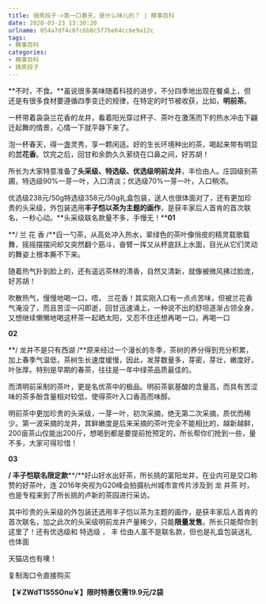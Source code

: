 ```yaml
---
title: 搞笑段子->第一口春天，是什么味儿的？ | 糗事百科
date: 2020-03-23 13:30:20
urlname: 054a7df4c6fc6b8c5f7be64cc6e9a12c
tags: 
- 糗事百科
categories:
- 糗事百科
- 搞笑段子
---
```

**不时，不食。**虽说很多美味随着科技的进步，不分四季地出现在餐桌上，但还是有很多食材要遵循四季变迁的规律，在特定的时节被收获，比如，**明前茶**。

一杯带着袅袅兰花香的龙井，看着阳光穿过杯子、茶叶在激荡而下的热水冲击下翩迁起舞的情景，心情一下就平静下来了。

泡一杯春天，得一盏灵秀，享一颗闲适。好的生长环境种出的茶，喝起来带有明显的**兰花香**。饮完之后，回甘和余韵久久萦绕在口鼻之间，好苏胡！

所长为大家特意准备了**头采级、特选级、优选级明前龙井**，丰俭由人。庄园级别茶圃，特选级90%一芽一叶，入口清淡；优选级70%一芽一叶，入口稍浓。

优选级238元/50g特选级358元/50g礼盒包装，送人也很体面对了，还有更加珍贵的头采级，外包装选用**丰子恺以茶为主题的画作**，是获丰家后人首肯的首次联名，一秒心动。**头采级联名款量不多，手慢无！****01**

**/ 兰 花 香 /**舀一勺茶，从高处冲入热水，翠绿色的茶叶像俏皮的精灵载歌载舞，摇摇摆摆间却又突然翻个筋斗，奋臂一挥又从杯底跃上水面，目光从它们灵动的舞姿上根本撕不下来。

随着热气扑到脸上的，还有遥远茶林的清香，自然又清新，就像被微风拂过脸庞，好苏胡！

吹散热气，慢慢地喝一口，唔， 兰花香！其实刚入口有一点点苦味，但被兰花香气淹没了，而且苦涩一闪即逝，回甘迅速涌上，一种说不出的舒坦逐渐占领全身，又想继续懒懒地喝这杯茶一起晒太阳，又忍不住还想再喝一口，再喝一口

**02**

**/ 龙井不是只有西湖 /**原来经过一个漫长的冬季，茶树的养分得到充分积累，加上春季气温低，茶树生长速度缓慢，因此，发芽数量多，芽密，芽壮，嫩度好，叶张厚。特别是早期的春茶，往往是一年中绿茶品质最佳的。

而清明前采制的茶叶，更是名优茶中的极品。明前茶氨基酸的含量高，而具有苦涩味的茶多酚含量相对较低，使得茶叶入口香高而味醇。

明前茶中更加珍贵的头采级，一芽一叶，初次采摘，绝无第二次采摘，质优而稀少。第一波采摘的龙井，其鲜嫩度是后来采摘的茶叶完全不能相比的，越新越鲜，200亩茶山仅能出200斤，想喝到都是要提前抢预定的，所长帮你们抢到一些，量不多，大家可得珍惜！

**03**

**/ 丰子恺联名限定款****/**好山好水出好茶，所长挑的富阳龙井，在业内可是交口称赞的好茶叶，连 2016年央视为G20峰会拍摄杭州城市宣传片涉及到 龙 井茶 时，也是专程来到了所长挑的卢新的茶园进行采访。

其中珍贵的头采级的外包装还选用丰子恺以茶为主题的画作，是获丰家后人首肯的首次联名，加之此次的头采级明前龙井产量稀少，只能**限量发售**。所长只能帮你到这里了！还有优选级和 特选级 ， 丰 俭由人虽不是联名款，但也是礼盒包装送礼也体面

天猫店也有噢！

复制淘口令直接购买

**【￥ZWdT1S5SOnu￥】**限时特惠仅需**19.9元/2袋**


